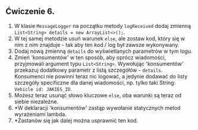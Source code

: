 ## Ćwiczenie 6.

1. W klasie `MessageLogger` na początku metody `logReceived` dodaj zmienną `List<String> details = new ArrayList<>();`.
2. W tej samej metodzie usuń warunek `else`, ale zostaw kod,
   który się w nim z nim znajduje - tak aby ten kod / log był zawsze wykonywany.
3. Dodaj nową zmienną `details` do wyświetlanych parametrów w tym logu.
4. Zmień 'konsumentów' w ten sposób, aby oprócz wiadomości, przyjmowali argument typu `List<String>`.
   Wywołując 'konsumentów' przekazuj dodatkowy parametr z listą szczegółów - `details`.
   Konsumenci nie powinni teraz nic logować,
   a jedynie dodawać do listy szczegóły specificzne dla danej wiadomości, np. tylko taki String:
   `Vehicle id: JAKIES_ID`.
5. Możesz teraz usunąć słowo kluczowe `else`, oba warunki są teraz od siebie niezależne.
6. *W deklaracji 'konsumentów' zastąp wywołanie statycznych metod wyrażeniami lambda.
7. *Zastanów się jak dalej można usprawnić ten kod.